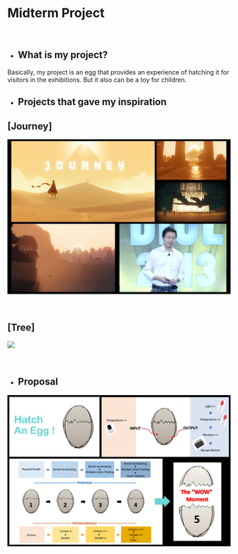 # Midterm Project
&nbsp;
&nbsp;

* ## What is my project?

Basically, my project is an egg that provides an experience of hatching it for visitors in the exhibitions.
But it also can be a toy for children.


* ## Projects that gave my inspiration

 ## [Journey]


  ![](https://github.com/yuanfang313/CIM642_Physical_Computing/blob/master/note/Insperation01_journey.png?raw=true)
  
  &nbsp;
  
## [Tree]  
  ![](https://github.com/yuanfang313/CIM642_Physical_Computing/blob/master/note/Insperation02_Tree.png?raw=true)
  
  &nbsp;


* ## Proposal
![](https://github.com/yuanfang313/CIM642_Physical_Computing/blob/master/note/Midterm_proposal.png?raw=true)
